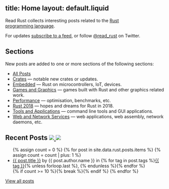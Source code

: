 title: Home
layout: default.liquid
---

Read Rust collects interesting posts related to the [Rust
programming&nbsp;language][rust-lang].

For updates [subscribe to a feed][feeds], or follow [@read_rust] on Twitter.

## Sections

New posts are added to one or more sections of the following sections:

* [All Posts](/all/)
* [Crates](/crates/) — notable new crates or updates.
* [Embedded](/embedded/) — Rust on microcontrollers, IoT, devices.
* [Games and Graphics](/games-and-graphics/) — games built with Rust and other graphics related work.
* [Performance](/performance/) — optimisation, benchmarks, etc.
* [Rust 2018](/rust-2018/) — hopes and dreams for Rust in 2018.
* [Tools and Applications](/tools-and-applications/) — command line tools and GUI applications.
* [Web and Network Services](/web-and-network-services/) — web applications, web assembly, network daemons, etc.
<!-- * [Community](/community/) — regarding the Rust community. -->
<!-- * [Computer Science](/cs/) — covering data structures, algorithms, etc. -->
<!-- * [Crypto](/crypto/) ? -->
<!-- * [DevOps](/devops/) -->
<!-- * [Games](/games/) -->
<!-- * [Talks and Presentations](/talks/) -->
<!-- * [Operating Systems](/operating-systems/) — Using Rust to build all or part of an operating system. -->

<h2>
  Recent Posts
  <a class="feedicon" href="/all/feed.rss" title="Read Rust RSS Feed">
    <img src="/images/feed-icon.svg" />
  </a>
  <a class="feedicon" href="/all/feed.json" title="Read Rust JSON Feed">
    <img src="/images/jsonfeed.png" />
  </a>
</h2>

<ul>
{% assign count = 0 %}
{% for post in site.data.rust.posts.items %}
  {% assign count = count | plus: 1 %}
<li>
  <a href="{{ post.url }}">{{ post.title }}</a> by {{ post.author.name }}
  in {% for tag in post.tags %}<a href="/{{ tag | downcase | replace: " ", "-" }}/">{{ tag }}</a>{% unless forloop.last %}, {% endunless %}{% endfor %}
</li>
  {% if count >= 10 %}{% break %}{% endif %}
{% endfor %}
</ul>

[View all posts](/all/)

[feeds]: /about.html#feeds
[rust-lang]: https://www.rust-lang.org/
[@read_rust]: https://twitter.com/read_rust
